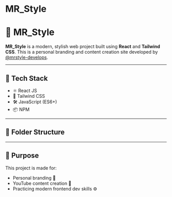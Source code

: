 # MR_Style 
# 🧥 MR_Style

**MR_Style** is a modern, stylish web project built using **React** and **Tailwind CSS**. This is a personal branding and content creation site developed by [@mrstyle-develops](https://github.com/mrstyle-develops).

---

## 🚀 Tech Stack

- ⚛️ React JS  
- 💨 Tailwind CSS  
- 🛠️ JavaScript (ES6+)  
- 📦 NPM  

---

## 📁 Folder Structure


---

## 🎯 Purpose

This project is made for:
- Personal branding 💼  
- YouTube content creation 🎥  
- Practicing modern frontend dev skills ⚙️

